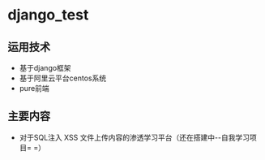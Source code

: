 # django_test
## 运用技术
- 基于django框架
- 基于阿里云平台centos系统
- pure前端
## 主要内容
- 对于SQL注入 XSS 文件上传内容的渗透学习平台（还在搭建中--自我学习项目= =）

